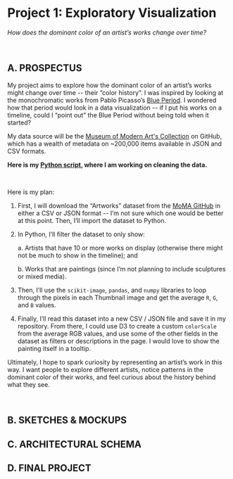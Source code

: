# **Project 1: Exploratory Visualization**
*How does the dominant color of an artist’s works change over time?*

<br />

## **A. PROSPECTUS**

My project aims to explore how the dominant color of an artist’s works might change over time -- their “color history”. I was inspired by looking at the monochromatic works from Pablo Picasso’s [Blue Period](https://en.wikipedia.org/wiki/Picasso%27s_Blue_Period). I wondered how that period would look in a data visualization -- if I put his works on a timeline, could I “point out” the Blue Period without being told when it started?

My data source will be the [Museum of Modern Art's Collection](https://github.com/MuseumofModernArt/collection) on GitHub, which has a wealth of metadata on ~200,000 items available in JSON and CSV formats.

**Here is my [Python script](https://colab.research.google.com/drive/1Mg13RVgo_NEBKDEEI8-q0TR400XRvZOV#scrollTo=KoYefew0DvCM), where I am working on cleaning the data.**  

<br />

Here is my plan:

1. First, I will download the “Artworks” dataset from the [MoMA GitHub](https://github.com/MuseumofModernArt/collection) in either a CSV or JSON format -- I’m not sure which one would be better at this point. Then, I’ll import the dataset to Python.

2. In Python, I’ll filter the dataset to only show:

     a. Artists that have 10 or more works on display (otherwise there might not be much to show in the timeline); and

     b. Works that are paintings (since I’m not planning to include sculptures or mixed media).

3. Then, I’ll use the `scikit-image`, `pandas`, and `numpy` libraries to loop through the pixels in each Thumbnail image and get the average `R`, `G`, and `B` values.

4. Finally, I’ll read this dataset into a new CSV / JSON file and save it in my repository. From there, I could use D3 to create a custom `colorScale` from the average RGB values, and use some of the other fields in the dataset as filters or descriptions in the page. I would love to show the painting itself in a tooltip.

Ultimately, I hope to spark curiosity by representing an artist’s work in this way. I want people to explore different artists, notice patterns in the dominant color of their works, and feel curious about the history behind what they see.  

<br />




## **B. SKETCHES & MOCKUPS**

## **C. ARCHITECTURAL SCHEMA**

## **D. FINAL PROJECT**
